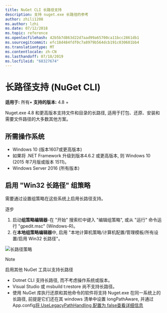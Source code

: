 ```yaml
---
title: NuGet CLI 长路径支持
description: 支持 nuget.exe 长路径的参考
author: zhili1208
ms.author: lzhi
ms.date: 07/12/2018
ms.topic: reference
ms.openlocfilehash: 42b5b7d863d22d7aad99a65700ca11bcc2861db1
ms.sourcegitcommit: efc18d484fdf0c7a8979b564dcb191c030601bb4
ms.translationtype: MT
ms.contentlocale: zh-CN
ms.lasthandoff: 07/18/2019
ms.locfileid: "68327674"
---
```

# <a name="long-path-support-nuget-cli"></a>长路径支持 (NuGet CLI)

**适用于:** 所有&bullet; **支持的版本:** 4.8 +

Nuget.exe 4.8 和更高版本支持文件和目录的长路径, 适用于打包、还原、安装和需要文件路径的大多数其他方案。

## <a name="required-operating-system"></a>所需操作系统

-   Windows 10 (版本1607或更高版本)
-   如果将 .NET Framework 升级到版本4.6.2 或更高版本, 则 Windows 10 (2015 年7月版或版本 1511)。
-   Windows Server 2016 (所有版本)

## <a name="enable-win32-long-paths-group-policy"></a>启用 "Win32 长路径" 组策略

需要通过设置组策略在这些系统上启用长路径支持。

逐步
1. 启动**组策略编辑器**-在 "开始" 搜索栏中键入 "编辑组策略", 或从 "运行" 命令运行 "gpedit.msc" (Windows-R)。
2. 在**本地组策略编辑器**中, 启用 "本地计算机策略/计算机配置/管理模板/所有设置/启用 Win32 长路径"。

![长路径策略](media/LongPathPolicy.png)


> [!Note]
> 启用其他 NuGet 工具以支持长路径
>
> -   Dotnet CLI 支持长路径, 而不考虑操作系统或版本。
> -   Visual Studio 或 msbuild t:restore 尚不支持长路径。
> -   使用 NuGet 库执行还原和其他命令的软件将支持 Nuget.exe 在同一系统上的长路径, 前提是它们还在其 windows 清单中设置 longPathAware, 并通过 App.config[将 UseLegacyPathHandling 配置为 false查看详细信息](https://blogs.msdn.microsoft.com/jeremykuhne/2016/07/30/net-4-6-2-and-long-paths-on-windows-10/)

